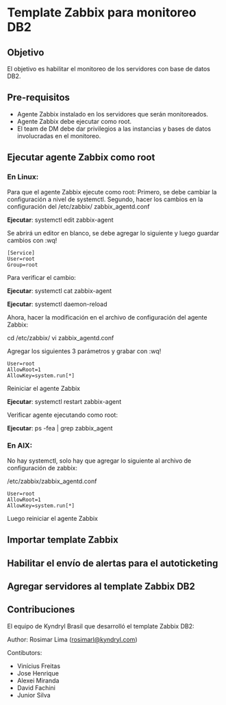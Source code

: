 # Template Zabbix para monitoreo DB2

## Objetivo

El objetivo es habilitar el monitoreo de los servidores con base de datos DB2.

## Pre-requisitos
* Agente Zabbix instalado en los servidores que serán monitoreados.
* Agente Zabbix debe ejecutar como root.
* El team de DM debe dar privilegios a las instancias y bases de datos involucradas en el monitoreo.

## Ejecutar agente Zabbix como root

### En Linux:
Para que el agente Zabbix ejecute como root:
Primero, se debe cambiar la configuración a nivel de systemctl.
Segundo, hacer los cambios en la configuración del /etc/zabbix/ zabbix_agentd.conf

**Ejecutar**: systemctl edit zabbix-agent

Se abrirá un editor en blanco, se debe agregar lo siguiente y luego guardar cambios con :wq!

    [Service]
    User=root
    Group=root

Para verificar el cambio:

**Ejecutar**: systemctl cat zabbix-agent 

**Ejecutar**: systemctl daemon-reload

Ahora, hacer la modificación en el archivo de configuración del agente Zabbix:

cd /etc/zabbix/
vi zabbix_agentd.conf

Agregar los siguientes 3 parámetros y grabar con :wq!

    User=root
    AllowRoot=1
    AllowKey=system.run[*]

Reiniciar el agente Zabbix

**Ejecutar**: systemctl restart zabbix-agent

Verificar agente ejecutando como root:

**Ejecutar**: ps -fea | grep zabbix_agent


### En AIX:

No hay systemctl, solo hay que agregar lo siguiente al archivo de configuración de zabbix:

/etc/zabbix/zabbix_agentd.conf

    User=root
    AllowRoot=1
    AllowKey=system.run[*]

Luego reiniciar el agente Zabbix


## Importar template Zabbix


## Habilitar el envío de alertas para el autoticketing


## Agregar servidores al template Zabbix DB2

## Contribuciones
El equipo de Kyndryl Brasil que desarrolló el template Zabbix DB2:

Author: Rosimar Lima (rosimarl@kyndryl.com)

Contibutors:
  - Vinícius Freitas
  - Jose Henrique
  - Alexei Miranda 
  - David Fachini
  - Junior Silva


